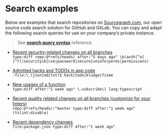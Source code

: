 # Search examples

Below are examples that search repositories on [Sourcegraph.com](https://sourcegraph.com/search), our open source code search solution for GitHub and GitLab. You can copy and adapt the following search queries for use on your company’s private instance.

> See [**search query syntax**](queries.md) reference.

- [Recent security-related changes on all branches](https://sourcegraph.com/search?q=type:diff+repo:github%5C.com/kubernetes/kubernetes%24+repo:%40*refs/heads/+after:"5+days+ago"+%5Cb%28auth%5B%5Eo%5D%5B%5Er%5D%7Csecurity%5Cb%7Ccve%7Cpassword%7Csecure%7Cunsafe%7Cperms%7Cpermissions%29)<br/>
`type:diff repo:@*refs/heads/ after:"5 days ago" \b(auth[^o][^r]|security\b|cve|password|secure|unsafe|perms|permissions)`

- [Admitted hacks and TODOs in app code](https://sourcegraph.com/search?q=-file:%5C.%28json%7Cmd%7Ctxt%29%24+hack%7Ctodo%7Ckludge%7Cfixme)<br/>
`-file:\.(json|md|txt)$ hack|todo|kludge|fixme`

- [New usages of a function](https://sourcegraph.com/search?q=repo:github%5C.com/sourcegraph/+type:diff+after:%221+week+ago%22+%5C.subscribe%5C%28+lang:typescript)<br/>
`type:diff after:"1 week ago" \.subscribe\( lang:typescript`

- [Recent quality related changes on all branches (customize for your linters)](https://sourcegraph.com/search?q=repo:github%5C.com/sourcegraph/+repo:%40*refs/heads/:%5Emaster+type:diff+after:"1+week+ago"+%28tslint:disable%29)<br/>
`repo:@*refs/heads/:^master type:diff after:"1 week ago" (tslint:disable)`

- [Recent dependency changes](https://sourcegraph.com/search?q=repo:github%5C.com/sourcegraph/+file:package.json+type:diff+after:%221+week+ago%22)<br/>
`file:package.json type:diff after:"1 week ago"`
